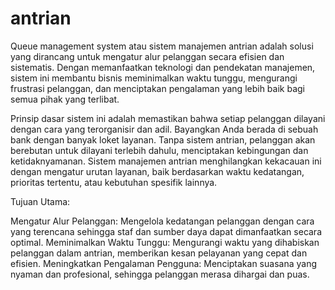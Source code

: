 ﻿# antrian
 Queue management system atau sistem manajemen antrian adalah solusi yang dirancang untuk mengatur alur pelanggan secara efisien dan sistematis. Dengan memanfaatkan teknologi dan pendekatan manajemen, sistem ini membantu bisnis meminimalkan waktu tunggu, mengurangi frustrasi pelanggan, dan menciptakan pengalaman yang lebih baik bagi semua pihak yang terlibat.

Prinsip dasar sistem ini adalah memastikan bahwa setiap pelanggan dilayani dengan cara yang terorganisir dan adil. Bayangkan Anda berada di sebuah bank dengan banyak loket layanan. Tanpa sistem antrian, pelanggan akan berebutan untuk dilayani terlebih dahulu, menciptakan kebingungan dan ketidaknyamanan. Sistem manajemen antrian menghilangkan kekacauan ini dengan mengatur urutan layanan, baik berdasarkan waktu kedatangan, prioritas tertentu, atau kebutuhan spesifik lainnya.

Tujuan Utama:

Mengatur Alur Pelanggan: Mengelola kedatangan pelanggan dengan cara yang terencana sehingga staf dan sumber daya dapat dimanfaatkan secara optimal.
Meminimalkan Waktu Tunggu: Mengurangi waktu yang dihabiskan pelanggan dalam antrian, memberikan kesan pelayanan yang cepat dan efisien.
Meningkatkan Pengalaman Pengguna: Menciptakan suasana yang nyaman dan profesional, sehingga pelanggan merasa dihargai dan puas.
